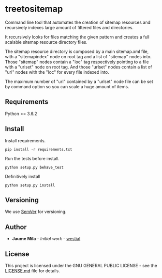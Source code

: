 # treetositemap #

Command line tool that automates the creation of sitemap resources and 
recursively indexes large amount of filtered files and directories.

It recursively looks for files matching the given pattern and creates a full
scalable sitemap resource directory files.

The sitemap resource directory is composed by a main sitemap.xml file, with a
"sitemapindex" node on root tag and a list of "sitemap" nodes into. Those 
"sitemap" nodes contain a "loc" tag respectively pointing to a file with a 
"urlset" node on root tag. And those "urlset" nodes contain a list of "url" 
nodes with the "loc" for every file indexed into.

The maximum number of "url" contained by a "urlset" node file can be set by
command option so you can scale a huge amount of items.


## Requirements ##

Python >= 3.6.2


## Install ##

Install requirements.

`pip install -r requirements.txt`

Run the tests before install.

`python setup.py behave_test`

Definitively install

`python setup.py install`


## Versioning ##

We use [SemVer](http://semver.org/) for versioning.


## Author

* **Jaume Mila** - *Initial work* - [westial](https://github.com/westial)


## License

This project is licensed under the GNU GENERAL PUBLIC LICENSE - see the 
[LICENSE.md](LICENSE.md) file for details.


